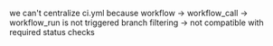 we can't centralize ci.yml because workflow -> workflow_call -> workflow_run is not triggered
branch filtering -> not compatible with required status checks
